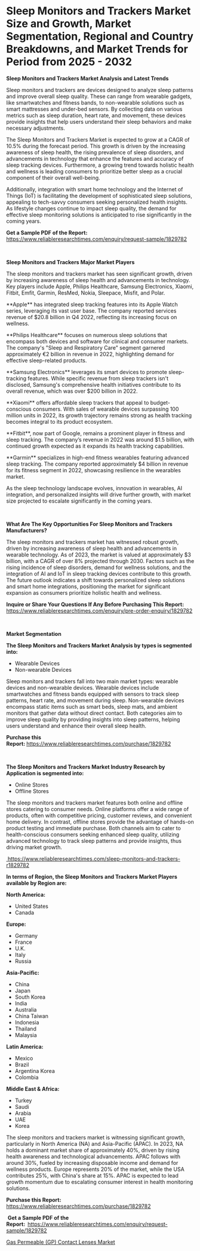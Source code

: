 <p><h1>Sleep Monitors and Trackers Market Size and Growth, Market Segmentation, Regional and Country Breakdowns, and Market Trends for Period from 2025 -  2032</h1></p><p><strong>Sleep Monitors and Trackers Market Analysis and Latest Trends</strong></p>
<p><p>Sleep monitors and trackers are devices designed to analyze sleep patterns and improve overall sleep quality. These can range from wearable gadgets, like smartwatches and fitness bands, to non-wearable solutions such as smart mattresses and under-bed sensors. By collecting data on various metrics such as sleep duration, heart rate, and movement, these devices provide insights that help users understand their sleep behaviors and make necessary adjustments.</p><p>The Sleep Monitors and Trackers Market is expected to grow at a CAGR of 10.5% during the forecast period. This growth is driven by the increasing awareness of sleep health, the rising prevalence of sleep disorders, and advancements in technology that enhance the features and accuracy of sleep tracking devices. Furthermore, a growing trend towards holistic health and wellness is leading consumers to prioritize better sleep as a crucial component of their overall well-being.</p><p>Additionally, integration with smart home technology and the Internet of Things (IoT) is facilitating the development of sophisticated sleep solutions, appealing to tech-savvy consumers seeking personalized health insights. As lifestyle changes continue to impact sleep quality, the demand for effective sleep monitoring solutions is anticipated to rise significantly in the coming years.</p></p>
<p><strong>Get a Sample PDF of the Report:&nbsp;</strong> <a href="https://www.reliableresearchtimes.com/enquiry/request-sample/1829782?utm_campaign=2389&utm_medium=2&utm_source=Github&utm_content=ia&utm_term=09022025&utm_id=sleep-monitors-and-trackers">https://www.reliableresearchtimes.com/enquiry/request-sample/1829782</a></p>
<p>&nbsp;</p>
<p><strong>Sleep Monitors and Trackers Major Market Players</strong></p>
<p><p>The sleep monitors and trackers market has seen significant growth, driven by increasing awareness of sleep health and advancements in technology. Key players include Apple, Philips Healthcare, Samsung Electronics, Xiaomi, Fitbit, Emfit, Garmin, ResMed, Nokia, Sleepace, Misfit, and Polar.</p><p>**Apple** has integrated sleep tracking features into its Apple Watch series, leveraging its vast user base. The company reported services revenue of $20.8 billion in Q4 2022, reflecting its increasing focus on wellness.</p><p>**Philips Healthcare** focuses on numerous sleep solutions that encompass both devices and software for clinical and consumer markets. The company's "Sleep and Respiratory Care" segment garnered approximately €2 billion in revenue in 2022, highlighting demand for effective sleep-related products.</p><p>**Samsung Electronics** leverages its smart devices to promote sleep-tracking features. While specific revenue from sleep trackers isn't disclosed, Samsung's comprehensive health initiatives contribute to its overall revenue, which was over $200 billion in 2022.</p><p>**Xiaomi** offers affordable sleep trackers that appeal to budget-conscious consumers. With sales of wearable devices surpassing 100 million units in 2022, its growth trajectory remains strong as health tracking becomes integral to its product ecosystem.</p><p>**Fitbit**, now part of Google, remains a prominent player in fitness and sleep tracking. The company’s revenue in 2022 was around $1.5 billion, with continued growth expected as it expands its health tracking capabilities.</p><p>**Garmin** specializes in high-end fitness wearables featuring advanced sleep tracking. The company reported approximately $4 billion in revenue for its fitness segment in 2022, showcasing resilience in the wearables market.</p><p>As the sleep technology landscape evolves, innovation in wearables, AI integration, and personalized insights will drive further growth, with market size projected to escalate significantly in the coming years.</p></p>
<p>&nbsp;</p>
<p><strong>What Are The Key Opportunities For Sleep Monitors and Trackers Manufacturers?</strong></p>
<p><p>The sleep monitors and trackers market has witnessed robust growth, driven by increasing awareness of sleep health and advancements in wearable technology. As of 2023, the market is valued at approximately $3 billion, with a CAGR of over 8% projected through 2030. Factors such as the rising incidence of sleep disorders, demand for wellness solutions, and the integration of AI and IoT in sleep tracking devices contribute to this growth. The future outlook indicates a shift towards personalized sleep solutions and smart home integrations, positioning the market for significant expansion as consumers prioritize holistic health and wellness.</p></p>
<p><strong>Inquire or Share Your Questions If Any Before Purchasing This Report:</strong> <a href="https://www.reliableresearchtimes.com/enquiry/pre-order-enquiry/1829782?utm_campaign=2389&utm_medium=2&utm_source=Github&utm_content=ia&utm_term=09022025&utm_id=sleep-monitors-and-trackers">https://www.reliableresearchtimes.com/enquiry/pre-order-enquiry/1829782</a></p>
<p>&nbsp;</p>
<p><strong>Market Segmentation</strong></p>
<p><strong>The Sleep Monitors and Trackers Market Analysis by types is segmented into:</strong></p>
<p><ul><li>Wearable Devices</li><li>Non-wearable Devices</li></ul></p>
<p><p>Sleep monitors and trackers fall into two main market types: wearable devices and non-wearable devices. Wearable devices include smartwatches and fitness bands equipped with sensors to track sleep patterns, heart rate, and movement during sleep. Non-wearable devices encompass static items such as smart beds, sleep mats, and ambient monitors that gather data without direct contact. Both categories aim to improve sleep quality by providing insights into sleep patterns, helping users understand and enhance their overall sleep health.</p></p>
<p><strong>Purchase this Report:&nbsp;</strong><a href="https://www.reliableresearchtimes.com/purchase/1829782?utm_campaign=2389&utm_medium=2&utm_source=Github&utm_content=ia&utm_term=09022025&utm_id=sleep-monitors-and-trackers">https://www.reliableresearchtimes.com/purchase/1829782</a></p>
<p>&nbsp;</p>
<p><strong>The Sleep Monitors and Trackers Market Industry Research by Application is segmented into:</strong></p>
<p><ul><li>Online Stores</li><li>Offline Stores</li></ul></p>
<p><p>The sleep monitors and trackers market features both online and offline stores catering to consumer needs. Online platforms offer a wide range of products, often with competitive pricing, customer reviews, and convenient home delivery. In contrast, offline stores provide the advantage of hands-on product testing and immediate purchase. Both channels aim to cater to health-conscious consumers seeking enhanced sleep quality, utilizing advanced technology to track sleep patterns and provide insights, thus driving market growth.</p></p>
<p><a href="https://www.reliableresearchtimes.com/sleep-monitors-and-trackers-r1829782?utm_campaign=2389&utm_medium=2&utm_source=Github&utm_content=ia&utm_term=09022025&utm_id=sleep-monitors-and-trackers">&nbsp;https://www.reliableresearchtimes.com/sleep-monitors-and-trackers-r1829782</a></p>
<p><strong>In terms of Region, the Sleep Monitors and Trackers Market Players available by Region are:</strong></p>
<p>
    <p> <strong> North America: </strong>
        <ul>
            <li>United States</li>
            <li>Canada</li>
        </ul>
        </p> 
    <p> <strong> Europe: </strong>
        <ul>
            <li>Germany</li>
            <li>France</li>
            <li>U.K.</li>
            <li>Italy</li>
            <li>Russia</li>
        </ul>
        </p> 
    <p> <strong> Asia-Pacific: </strong>
        <ul>
            <li>China</li>
            <li>Japan</li>
            <li>South Korea</li>
            <li>India</li>
            <li>Australia</li>
            <li>China Taiwan</li>
            <li>Indonesia</li>
            <li>Thailand</li>
            <li>Malaysia</li>
        </ul>
        </p> 
    <p> <strong> Latin America: </strong>
        <ul>
            <li>Mexico</li>
            <li>Brazil</li>
            <li>Argentina Korea</li>
            <li>Colombia</li>
        </ul>
        </p> 
    <p> <strong> Middle East & Africa: </strong>
        <ul>
            <li>Turkey</li>
            <li>Saudi</li>
            <li>Arabia</li>
            <li>UAE</li>
            <li>Korea</li>
        </ul>
    </p>
    </p>
<p><p>The sleep monitors and trackers market is witnessing significant growth, particularly in North America (NA) and Asia-Pacific (APAC). In 2023, NA holds a dominant market share of approximately 40%, driven by rising health awareness and technological advancements. APAC follows with around 30%, fueled by increasing disposable income and demand for wellness products. Europe represents 20% of the market, while the USA contributes 25%, with China's share at 15%. APAC is expected to lead growth momentum due to escalating consumer interest in health monitoring solutions.</p></p>
<p><strong>Purchase this Report: </strong><a href="https://www.reliableresearchtimes.com/purchase/1829782?utm_campaign=2389&utm_medium=2&utm_source=Github&utm_content=ia&utm_term=09022025&utm_id=sleep-monitors-and-trackers">https://www.reliableresearchtimes.com/purchase/1829782</a></p>
<p>&nbsp;<strong>Get a Sample PDF of the Report:&nbsp;&nbsp;</strong><a href="https://www.reliableresearchtimes.com/enquiry/request-sample/1829782?utm_campaign=2389&utm_medium=2&utm_source=Github&utm_content=ia&utm_term=09022025&utm_id=sleep-monitors-and-trackers">https://www.reliableresearchtimes.com/enquiry/request-sample/1829782</a></p>
<p><strong></strong></p>
<p><p><a href="https://github.com/pelahotayabe/Market-Research-Report-List-1/blob/main/gas-permeable-gp-contact-lenses-market.md?utm_campaign=2389&utm_medium=2&utm_source=Github&utm_content=ia&utm_term=09022025&utm_id=sleep-monitors-and-trackers">Gas Permeable (GP) Contact Lenses Market</a></p></p>